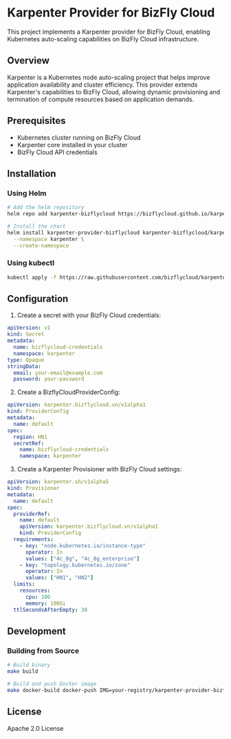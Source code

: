 # Karpenter Provider for BizFly Cloud

This project implements a Karpenter provider for BizFly Cloud, enabling Kubernetes auto-scaling capabilities on BizFly Cloud infrastructure.

## Overview

Karpenter is a Kubernetes node auto-scaling project that helps improve application availability and cluster efficiency. This provider extends Karpenter's capabilities to BizFly Cloud, allowing dynamic provisioning and termination of compute resources based on application demands.

## Prerequisites

- Kubernetes cluster running on BizFly Cloud
- Karpenter core installed in your cluster
- BizFly Cloud API credentials

## Installation

### Using Helm

```bash
# Add the helm repository
helm repo add karpenter-bizflycloud https://bizflycloud.github.io/karpenter-provider-bizflycloud

# Install the chart
helm install karpenter-provider-bizflycloud karpenter-bizflycloud/karpenter-provider-bizflycloud \
  --namespace karpenter \
  --create-namespace
```

### Using kubectl

```bash
kubectl apply -f https://raw.githubusercontent.com/bizflycloud/karpenter-provider-bizflycloud/main/config/install.yaml
```

## Configuration

1. Create a secret with your BizFly Cloud credentials:

```yaml
apiVersion: v1
kind: Secret
metadata:
  name: bizflycloud-credentials
  namespace: karpenter
type: Opaque
stringData:
  email: your-email@example.com
  password: your-password
```

2. Create a BizflyCloudProviderConfig:

```yaml
apiVersion: karpenter.bizflycloud.vn/v1alpha1
kind: ProviderConfig
metadata:
  name: default
spec:
  region: HN1
  secretRef:
    name: bizflycloud-credentials
    namespace: karpenter
```

3. Create a Karpenter Provisioner with BizFly Cloud settings:

```yaml
apiVersion: karpenter.sh/v1alpha5
kind: Provisioner
metadata:
  name: default
spec:
  providerRef:
    name: default
    apiVersion: karpenter.bizflycloud.vn/v1alpha1
    kind: ProviderConfig
  requirements:
    - key: "node.kubernetes.io/instance-type"
      operator: In
      values: ["4c_8g", "4c_8g_enterprise"]
    - key: "topology.kubernetes.io/zone"
      operator: In
      values: ["HN1", "HN2"]
  limits:
    resources:
      cpu: 100
      memory: 100Gi
  ttlSecondsAfterEmpty: 30
```

## Development

### Building from Source

```bash
# Build binary
make build

# Build and push Docker image
make docker-build docker-push IMG=your-registry/karpenter-provider-bizflycloud:tag
```

## License

Apache 2.0 License